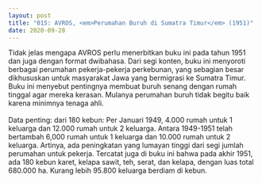 ```yaml
---
layout: post
title: "015: AVROS, <em>Perumahan Buruh di Sumatra Timur</em> (1951)"
date: 2020-09-28
---
```

Tidak jelas mengapa AVROS perlu menerbitkan buku ini pada tahun 1951 dan juga dengan format dwibahasa. Dari segi konten, buku ini menyoroti berbagai perumahan pekerja-pekerja perkebunan, yang sebagian besar dikhususkan untuk masyarakat Jawa yang bermigrasi ke Sumatra Timur. Buku ini menyebut pentingnya membuat buruh senang dengan rumah tinggal agar mereka kerasan. Mulanya perumahan buruh tidak begitu baik karena minimnya tenaga ahli.
<br/><br/> Data penting: dari 180 kebun: Per Januari 1949, 4.000 rumah untuk 1 keluarga dan 12.000 rumah untuk 2 keluarga. Antara 1949-1951 telah bertambah 6,000 rumah untuk 1 keluarga dan 10.000 rumah untuk 2 keluarga. Artinya, ada peningkatan yang lumayan tinggi dari segi jumlah perumahan untuk pekerja. Tercatat juga di buku ini bahwa pada akhir 1951, ada 180 kebun karet, kelapa sawit, teh, serat, dan kelapa, dengan luas total 680.000 ha. Kurang lebih 95.800 keluarga berdiam di kebun.
